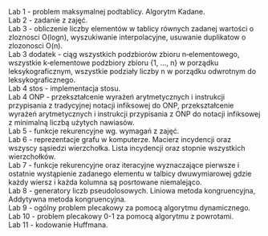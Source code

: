 Lab 1 - problem maksymalnej podtablicy. Algorytm Kadane.\
Lab 2 - zadanie z zajęć.\
Lab 3 - obliczenie liczby elementów w tablicy równych zadanej wartości o zloznosci O(logn), wyszukiwanie interpolacyjne, usuwanie duplikatow o zlozonosci O(n).\
Lab 3 dodatek - ciąg wszystkich podzbiorów zbioru n‐elementowego, wszystkie k‐elementowe podzbiory zbioru {1, ..., n} w porządku leksykograficznym, wszystkie podziały liczby n w porządku odwrotnym do leksykograficznego.\
Lab 4 stos - implementacja stosu.\
Lab 4 ONP - przekształcenie wyrażeń arytmetycznych i instrukcji przypisania z tradycyjnej notacji infiksowej do ONP, przekształcenie wyrażeń arytmetycznych i instrukcji przypisania z ONP do notacji infiksowej z minimalną liczbą użytych nawiasów.\
Lab 5 - funkcje rekurencyjne wg. wymagań z zajęć.\
Lab 6 - reprezentacje grafu w komputerze. Macierz incydencji oraz wszyscy sąsiedzi wierzchołka. Lista incydencji oraz stopnie wszystkich wierzchołków.\
Lab 7 - funkcje rekurencyjne oraz iteracyjne wyznaczające pierwsze i ostatnie wystąpienie zadanego elementu w talbicy dwuwymiarowej gdzie każdy wiersz i każda kolumna są posrtowane niemalejąco.\
Lab 8 - generatory liczb pseudolosowych. Liniowa metoda kongruencyjna, Addytywna metoda kongruencyjna.\
Lab 9 - ogólny problem plecakowy za pomocą algorytmu dynamicznego.\
Lab 10 - problem plecakowy 0-1 za pomocą algorytmu z powrotami.   
Lab 11 - kodowanie Huffmana.
